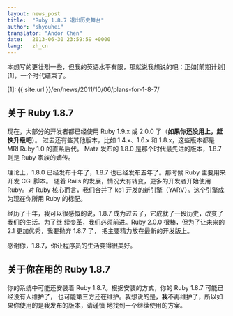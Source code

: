 ```yaml
---
layout: news_post
title:  "Ruby 1.8.7 退出历史舞台"
author: "shyouhei"
translator: "Andor Chen"
date:   2013-06-30 23:59:59 +0000
lang:   zh_cn
---
```


本想写的更壮烈一些，但我的英语水平有限，那就说我想说的吧：正如[前期计划][1]，一个时代结束了。

[1]: {{ site.url }}/en/news/2011/10/06/plans-for-1-8-7/

## 关于 Ruby 1.8.7

现在，大部分的开发者都已经使用 Ruby 1.9.x 或 2.0.0 了（**如果你还没用上，赶快升级吧**）。
过去还有些其他版本，比如 1.4.x、1.6.x 和 1.8.x，这些版本都是 MRI Ruby 1.0 的直系后代。
Matz 发布的 1.8.0 是那个时代最先进的版本，1.8.7 则是 Ruby 家族的嫡传。

理论上，1.8.0 已经发布十年了，1.8.7 也已经发布五年了。那时候 Ruby 主要用来开发 CGI 脚本。
随着 Rails 的发展，情况大有转变，更多的开发者开始使用 Ruby。对 Ruby 核心而言，我们合并了
ko1 开发的新引擎（YARV）。这个引擎成为现在你所用 Ruby 的标配。

经历了十年，我可以很感慨的说，1.8.7 成为过去了，它成就了一段历史，改变了我们的生活。为了继
续变革，我们必须前进。Ruby 2.0.0 很棒，但为了让未来的 2.1 更加优秀，我要抛弃 1.8.7 了，
把主要精力放在最新的开发版上。

感谢你，1.8.7，你让程序员的生活变得很美好。

## 关于你在用的 Ruby 1.8.7

你的系统中可能还安装着 Ruby 1.8.7。根据安装的方式，你的 Ruby 1.8.7 可能已经没有人维护了，
也可能第三方还在维护。我想说的是，**我**不再维护了，所以如果你使用的是我发布的版本，请谨慎
地找到一个继续使用的方案。
